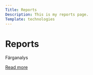 ```yaml
---
Title: Reports
Description: This is my reports page.
Template: technologies
---
```


Reports
==========================


<div markdown="1" class="box one-col-span">
Färganalys

[Read more](./analysis/01_colors)
</div>

